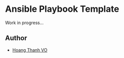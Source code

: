 # Ansible Playbook Template

Work in progress...

## Author

- [Hoang Thanh VO](https://github.com/ht-vo)
